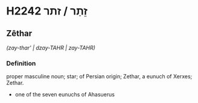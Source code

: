 # H2242 זֵתַר / זתר

## Zêthar

_(zay-thar' | dzay-TAHR | zay-TAHR)_

### Definition

proper masculine noun; star; of Persian origin; Zethar, a eunuch of Xerxes; Zethar.

- one of the seven eunuchs of Ahasuerus
